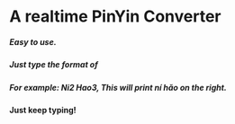 # A realtime PinYin Converter

##### Easy to use.
##### Just type the format of <word><number>
##### For example: Ni2 Hao3, This will print ní hǎo on the right.
#### Just keep typing!
